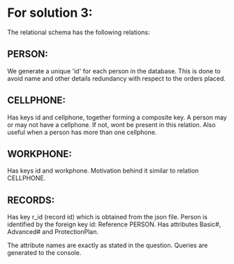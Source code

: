 # For solution 3:
The relational schema has the following relations:

## PERSON: 
We generate a unique 'id' for each person in the database. This is done to avoid name and other details redundancy with respect to the orders placed.
## CELLPHONE: 
Has keys id and cellphone, together forming a composite key. A person may or may not have a cellphone. If not, wont be present in this relation. Also useful when a person has more than one cellphone.
## WORKPHONE: 
Has keys id and workphone. Motivation behind it similar to relation CELLPHONE.
## RECORDS: 
Has key r_id (record id) which is obtained from the json file. Person is identified by the foreign key id: Reference PERSON. Has attributes Basic#, Advanced# and ProtectionPlan.

The attribute names are exactly as stated in the question.
Queries are generated to the console.